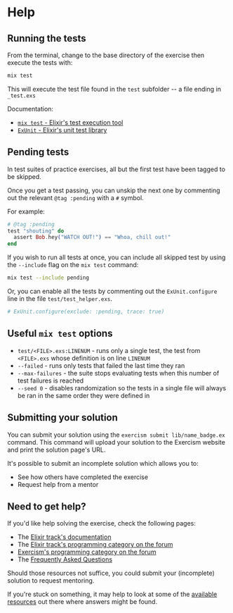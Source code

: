 # Help

## Running the tests

From the terminal, change to the base directory of the exercise then execute the tests with:

```bash
mix test
```

This will execute the test file found in the `test` subfolder -- a file ending in `_test.exs`

Documentation:

* [`mix test` - Elixir's test execution tool](https://hexdocs.pm/mix/Mix.Tasks.Test.html)
* [`ExUnit` - Elixir's unit test library](https://hexdocs.pm/ex_unit/ExUnit.html)

## Pending tests

In test suites of practice exercises, all but the first test have been tagged to be skipped.

Once you get a test passing, you can unskip the next one by commenting out the relevant `@tag :pending` with a `#` symbol.

For example:

```elixir
# @tag :pending
test "shouting" do
  assert Bob.hey("WATCH OUT!") == "Whoa, chill out!"
end
```

If you wish to run all tests at once, you can include all skipped test by using the `--include` flag on the `mix test` command:

```bash
mix test --include pending
```

Or, you can enable all the tests by commenting out the `ExUnit.configure` line in the file `test/test_helper.exs`.

```elixir
# ExUnit.configure(exclude: :pending, trace: true)
```

## Useful `mix test` options

* `test/<FILE>.exs:LINENUM` - runs only a single test, the test from `<FILE>.exs` whose definition is on line `LINENUM`
* `--failed` - runs only tests that failed the last time they ran
* `--max-failures` - the suite stops evaluating tests when this number of test failures
is reached
* `--seed 0` - disables randomization so the tests in a single file will always be ran
in the same order they were defined in

## Submitting your solution

You can submit your solution using the `exercism submit lib/name_badge.ex` command.
This command will upload your solution to the Exercism website and print the solution page's URL.

It's possible to submit an incomplete solution which allows you to:

* See how others have completed the exercise
* Request help from a mentor

## Need to get help?

If you'd like help solving the exercise, check the following pages:

* The [Elixir track's documentation](https://exercism.org/docs/tracks/elixir)
* The [Elixir track's programming category on the forum](https://forum.exercism.org/c/programming/elixir)
* [Exercism's programming category on the forum](https://forum.exercism.org/c/programming/5)
* The [Frequently Asked Questions](https://exercism.org/docs/using/faqs)

Should those resources not suffice, you could submit your (incomplete) solution to request mentoring.

If you're stuck on something, it may help to look at some of the
[available resources](https://exercism.org/docs/tracks/elixir/resources) out there
where answers might be found.
